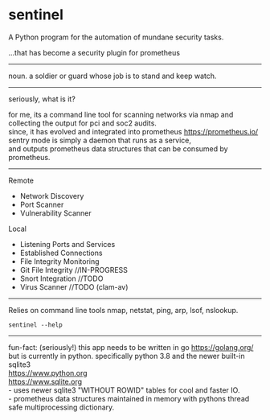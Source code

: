 # sentinel  


A Python program for the automation of mundane security tasks.  

   ...that has become a security plugin for prometheus   

---  

noun.  a soldier or guard whose job is to stand and keep watch.  

---  

seriously, what is it?  

for me, its a command line tool for scanning networks via nmap and collecting the output for pci and soc2 audits.    
since, it has evolved and integrated into prometheus   https://prometheus.io/     
sentry mode is simply a daemon that runs as a service,  
and outputs prometheus data structures that can be consumed by prometheus.   

---   

Remote  
- Network Discovery  
- Port Scanner  
- Vulnerability Scanner  

Local  
- Listening Ports and Services  
- Established Connections  
- File Integrity Monitoring
- Git File Integrity //IN-PROGRESS     
- Snort Integration  //TODO        
- Virus Scanner //TODO (clam-av)      
  
---

Relies on command line tools nmap, netstat, ping, arp, lsof, nslookup.  

```
sentinel --help   
```

---

fun-fact:  (seriously!)  this app needs to be written in go https://golang.org/       
                         but is currently in python.  specifically python 3.8 and the newer built-in sqlite3          
                         https://www.python.org      
                         https://www.sqlite.org   
                         - uses newer sqlite3 "WITHOUT ROWID" tables for cool and faster IO.     
                         - prometheus data structures maintained in memory with pythons thread safe multiprocessing dictionary.      




